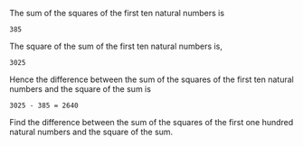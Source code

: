 The sum of the squares of the first ten natural numbers is 

    385

The square of the sum of the first ten natural numbers is,

    3025

Hence the difference between the sum of the squares of the first ten natural numbers and the square of the sum is

    3025 - 385 = 2640  

Find the difference between the sum of the squares of the first one hundred natural numbers and the square of the sum.
